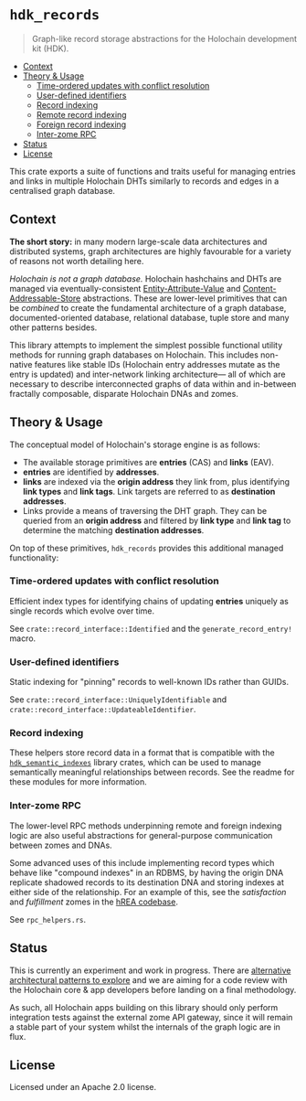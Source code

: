 # `hdk_records`

> Graph-like record storage abstractions for the Holochain development kit (HDK).

<!-- MarkdownTOC -->

- [Context](#context)
- [Theory & Usage](#theory--usage)
	- [Time-ordered updates with conflict resolution](#time-ordered-updates-with-conflict-resolution)
	- [User-defined identifiers](#user-defined-identifiers)
	- [Record indexing](#record-indexing)
	- [Remote record indexing](#remote-record-indexing)
	- [Foreign record indexing](#foreign-record-indexing)
	- [Inter-zome RPC](#inter-zome-rpc)
- [Status](#status)
- [License](#license)

<!-- /MarkdownTOC -->

This crate exports a suite of functions and traits useful for managing entries and links in multiple Holochain DHTs similarly to records and edges in a centralised graph database.

## Context

**The short story:** in many modern large-scale data architectures and distributed systems, graph architectures are highly favourable for a variety of reasons not worth detailing here.

*Holochain is not a graph database.* Holochain hashchains and DHTs are managed via eventually-consistent [Entity-Attribute-Value](https://en.wikipedia.org/wiki/Entity%E2%80%93attribute%E2%80%93value_model) and [Content-Addressable-Store](https://en.wikipedia.org/wiki/Content-addressable_storage) abstractions. These are lower-level primitives that can be *combined* to create the fundamental architecture of a graph database, documented-oriented database, relational database, tuple store and many other patterns besides.

This library attempts to implement the simplest possible functional utility methods for running graph databases on Holochain. This includes non-native features like stable IDs (Holochain entry addresses mutate as the entry is updated) and inter-network linking architecture&mdash; all of which are necessary to describe interconnected graphs of data within and in-between fractally composable, disparate Holochain DNAs and zomes.



## Theory & Usage

The conceptual model of Holochain's storage engine is as follows:

- The available storage primitives are **entries** (CAS) and **links** (EAV).
- **entries** are identified by **addresses**.
- **links** are indexed via the **origin address** they link from, plus identifying **link types** and **link tags**. Link targets are referred to as **destination addresses**.
- Links provide a means of traversing the DHT graph. They can be queried from an **origin address** and filtered by **link type** and **link tag** to determine the matching **destination addresses**.

On top of these primitives, `hdk_records` provides this additional managed functionality:

### Time-ordered updates with conflict resolution

Efficient index types for identifying chains of updating **entries** uniquely as single records which evolve over time.

See `crate::record_interface::Identified` and the `generate_record_entry!` macro.

### User-defined identifiers

Static indexing for "pinning" records to well-known IDs rather than GUIDs.

See `crate::record_interface::UniquelyIdentifiable` and `crate::record_interface::UpdateableIdentifier`.

### Record indexing

These helpers store record data in a format that is compatible with the [`hdk_semantic_indexes`](../hdk_semantic_indexes) library crates, which can be used to manage semantically meaningful relationships between records. See the readme for these modules for more information.

### Inter-zome RPC

The lower-level RPC methods underpinning remote and foreign indexing logic are also useful abstractions for general-purpose communication between zomes and DNAs.

Some advanced uses of this include implementing record types which behave like "compound indexes" in an RDBMS, by having the origin DNA replicate shadowed records to its destination DNA and storing indexes at either side of the relationship. For an example of this, see the *satisfaction* and *fulfillment* zomes in the [hREA codebase](https://github.com/h-REA/hREA/).

See `rpc_helpers.rs`.




## Status

This is currently an experiment and work in progress. There are [alternative architectural patterns to explore](https://github.com/h-REA/hREA/issues/60) and we are aiming for a code review with the Holochain core & app developers before landing on a final methodology.

As such, all Holochain apps building on this library should only perform integration tests against the external zome API gateway, since it will remain a stable part of your system whilst the internals of the graph logic are in flux.


## License

Licensed under an Apache 2.0 license.
